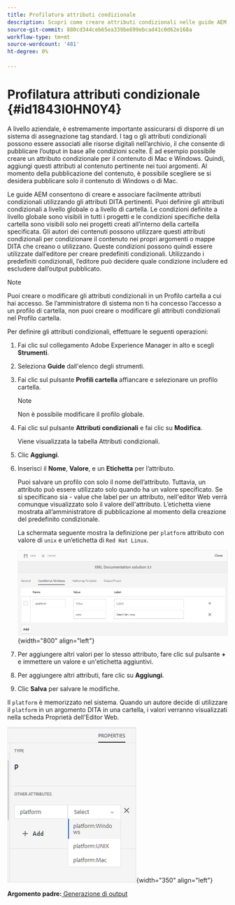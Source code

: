```yaml
---
title: Profilatura attributi condizionale
description: Scopri come creare attributi condizionali nelle guide AEM. Utilizza gli attributi condizionali nella cartella e nei profili globali per condizionare il contenuto.
source-git-commit: 880cd344ceb65ea339be699ebcad41c0d62e168a
workflow-type: tm+mt
source-wordcount: '481'
ht-degree: 0%

---
```


# Profilatura attributi condizionale {#id1843I0HN0Y4}

A livello aziendale, è estremamente importante assicurarsi di disporre di un sistema di assegnazione tag standard. I tag o gli attributi condizionali possono essere associati alle risorse digitali nell’archivio, il che consente di pubblicare l’output in base alle condizioni scelte. È ad esempio possibile creare un attributo condizionale per il contenuto di Mac e Windows. Quindi, aggiungi questi attributi al contenuto pertinente nei tuoi argomenti. Al momento della pubblicazione del contenuto, è possibile scegliere se si desidera pubblicare solo il contenuto di Windows o di Mac.

Le guide AEM consentono di creare e associare facilmente attributi condizionali utilizzando gli attributi DITA pertinenti. Puoi definire gli attributi condizionali a livello globale o a livello di cartella. Le condizioni definite a livello globale sono visibili in tutti i progetti e le condizioni specifiche della cartella sono visibili solo nei progetti creati all’interno della cartella specificata. Gli autori dei contenuti possono utilizzare questi attributi condizionali per condizionare il contenuto nei propri argomenti o mappe DITA che creano o utilizzano. Queste condizioni possono quindi essere utilizzate dall’editore per creare predefiniti condizionali. Utilizzando i predefiniti condizionali, l’editore può decidere quale condizione includere ed escludere dall’output pubblicato.

>[!NOTE]
>
> Puoi creare o modificare gli attributi condizionali in un Profilo cartella a cui hai accesso. Se l’amministratore di sistema non ti ha concesso l’accesso a un profilo di cartella, non puoi creare o modificare gli attributi condizionali nel Profilo cartella.

Per definire gli attributi condizionali, effettuare le seguenti operazioni:

1. Fai clic sul collegamento Adobe Experience Manager in alto e scegli **Strumenti**.

1. Seleziona **Guide** dall&#39;elenco degli strumenti.

1. Fai clic sul pulsante **Profili cartella** affiancare e selezionare un profilo cartella.

   >[!NOTE]
   >
   > Non è possibile modificare il profilo globale.

1. Fai clic sul pulsante **Attributi condizionali** e fai clic su **Modifica**.

   Viene visualizzata la tabella Attributi condizionali.

1. Clic **Aggiungi**.

1. Inserisci il **Nome**, **Valore**, e un **Etichetta** per l’attributo.

   Puoi salvare un profilo con solo il nome dell’attributo. Tuttavia, un attributo può essere utilizzato solo quando ha un valore specificato. Se si specificano sia - value che label per un attributo, nell&#39;editor Web verrà comunque visualizzato solo il valore dell&#39;attributo. L’etichetta viene mostrata all’amministratore di pubblicazione al momento della creazione del predefinito condizionale.

   La schermata seguente mostra la definizione per `platform` attributo con valore di `unix` e un’etichetta di `Red Hat Linux`.

   ![](images/add-profile.png){width="800" align="left"}

1. Per aggiungere altri valori per lo stesso attributo, fare clic sul pulsante **+** e immettere un valore e un&#39;etichetta aggiuntivi.

1. Per aggiungere altri attributi, fare clic su **Aggiungi**.

1. Clic **Salva** per salvare le modifiche.


Il `platform` è memorizzato nel sistema. Quando un autore decide di utilizzare il `platform` in un argomento DITA in una cartella, i valori verranno visualizzati nella scheda Proprietà dell&#39;Editor Web.

![](images/properties-tab.png){width="350" align="left"}

**Argomento padre:**[ Generazione di output](generate-output.md)
